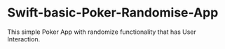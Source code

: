 # Swift-basic-Poker-Randomise-App
This simple Poker App with randomize functionality that has User Interaction.
